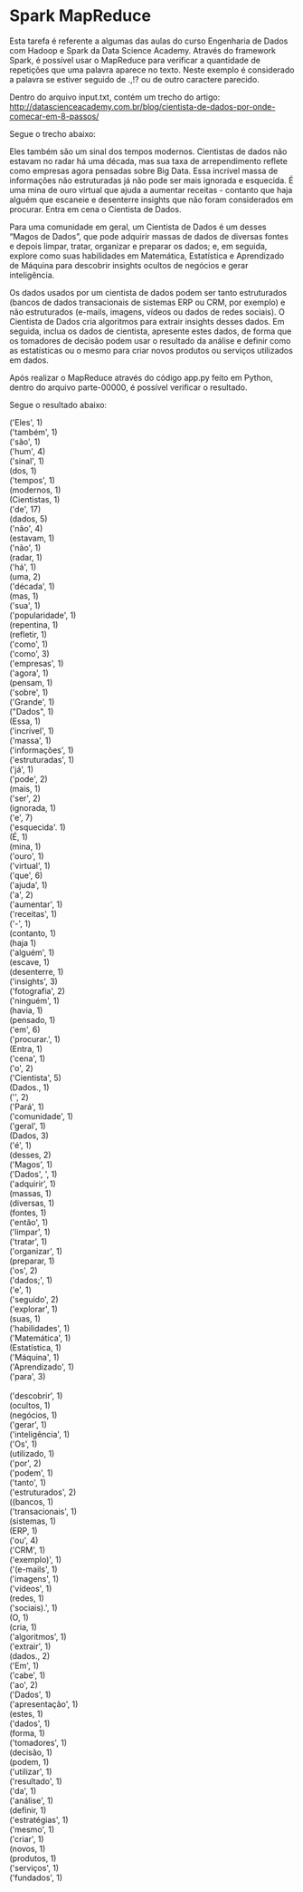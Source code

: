 # Spark MapReduce

Esta tarefa é referente a algumas das aulas do curso Engenharia de Dados com Hadoop e Spark da Data Science Academy. Através do framework Spark, é possível usar o MapReduce para verificar a quantidade de repetições que uma palavra aparece no texto. Neste exemplo é considerado a palavra se estiver seguido de .,!? ou de outro caractere parecido.

Dentro do arquivo input.txt, contém um trecho do artigo:
http://datascienceacademy.com.br/blog/cientista-de-dados-por-onde-comecar-em-8-passos/

Segue o trecho abaixo:

Eles também são um sinal dos tempos modernos. Cientistas de dados não estavam no radar há uma década, mas sua taxa de arrependimento reflete como empresas agora pensadas sobre Big Data. Essa incrível massa de informações não estruturadas já não pode ser mais ignorada e esquecida. É uma mina de ouro virtual que ajuda a aumentar receitas - contanto que haja alguém que escaneie e desenterre insights que não foram considerados em procurar. Entra em cena o Cientista de Dados.

Para uma comunidade em geral, um Cientista de Dados é um desses “Magos de Dados”, que pode adquirir massas de dados de diversas fontes e depois limpar, tratar, organizar e preparar os dados; e, em seguida, explore como suas habilidades em Matemática, Estatística e Aprendizado de Máquina para descobrir insights ocultos de negócios e gerar inteligência.

Os dados usados ​​por um cientista de dados podem ser tanto estruturados (bancos de dados transacionais de sistemas ERP ou CRM, por exemplo) e não estruturados (e-mails, imagens, vídeos ou dados de redes sociais). O Cientista de Dados cria algoritmos para extrair insights desses dados. Em seguida, inclua os dados de cientista, apresente estes dados, de forma que os tomadores de decisão podem usar o resultado da análise e definir como as estatísticas ou o mesmo para criar novos produtos ou serviços utilizados em dados.


Após realizar o MapReduce através do código app.py feito em Python, dentro do arquivo parte-00000, é possível verificar o resultado.

Segue o resultado abaixo:

('Eles', 1)</br>
('também', 1)</br>
('são', 1)</br>
('hum', 4)</br>
('sinal', 1)</br>
(dos, 1)</br>
('tempos', 1)</br>
(modernos, 1)</br>
(Cientistas, 1)</br>
('de', 17)</br>
(dados, 5)</br>
('não', 4)</br>
(estavam, 1)</br>
('não', 1)</br>
(radar, 1)</br>
('há', 1)</br>
(uma, 2)</br>
('década', 1)</br>
(mas, 1)</br>
('sua', 1)</br>
('popularidade', 1)</br>
(repentina, 1)</br>
(refletir, 1)</br>
('como', 1)</br>
('como', 3)</br>
('empresas', 1)</br>
('agora', 1)</br>
(pensam, 1)</br>
('sobre', 1)</br>
('Grande', 1)</br>
("Dados", 1)</br>
(Essa, 1)</br>
('incrível', 1)</br>
('massa', 1)</br>
('informações', 1)</br>
('estruturadas', 1)</br>
('já', 1)</br>
('pode', 2)</br>
(mais, 1)</br>
('ser', 2)</br>
(ignorada, 1)</br>
('e', 7)</br>
('esquecida'. 1)</br>
(É, 1)</br>
(mina, 1)</br>
('ouro', 1)</br>
('virtual', 1)</br>
('que', 6)</br>
('ajuda', 1)</br>
('a', 2)</br>
('aumentar', 1)</br>
('receitas', 1)</br>
('-', 1)</br>
(contanto, 1)</br>
(haja 1)</br>
('alguém', 1)</br>
(escave, 1)</br>
(desenterre, 1)</br>
('insights', 3)</br>
('fotografia', 2)</br>
('ninguém', 1)</br>
(havia, 1)</br>
(pensado, 1)</br>
('em', 6)</br>
('procurar.', 1)</br>
(Entra, 1)</br>
('cena', 1)</br>
('o', 2)</br>
('Cientista', 5)</br>
(Dados., 1)</br>
('', 2)</br>
('Pará', 1)</br>
('comunidade', 1)</br>
('geral', 1)</br>
(Dados, 3)</br>
('é', 1)</br>
(desses, 2)</br>
('Magos', 1)</br>
('Dados', ', 1)</br>
('adquirir', 1)</br>
(massas, 1)</br>
(diversas, 1)</br>
(fontes, 1)</br>
('então', 1)</br>
('limpar', 1)</br>
('tratar', 1)</br>
('organizar', 1)</br>
(preparar, 1)</br>
('os', 2)</br>
('dados;', 1)</br>
('e', 1)</br>
('seguido', 2)</br>
('explorar', 1)</br>
(suas, 1)</br>
('habilidades', 1)</br>
('Matemática', 1)</br>
(Estatística, 1)</br>
('Máquina', 1)</br>
('Aprendizado', 1)</br>
('para', 3)</br>
</br>
('descobrir', 1)</br>
(ocultos, 1)</br>
(negócios, 1)</br>
('gerar', 1)</br>
('inteligência', 1)</br>
('Os', 1)</br>
(utilizado, 1)</br>
('por', 2)</br>
('podem', 1)</br>
('tanto', 1)</br>
('estruturados', 2)</br>
((bancos, 1)</br>
('transacionais', 1)</br>
(sistemas, 1)</br>
(ERP, 1)</br>
('ou', 4)</br>
('CRM', 1)</br>
('exemplo)', 1)</br>
('(e-mails', 1)</br>
('imagens', 1)</br>
('vídeos', 1)</br>
(redes, 1)</br>
('sociais).', 1)</br>
(O, 1)</br>
(cria, 1)</br>
('algoritmos', 1)</br>
('extrair', 1)</br>
(dados., 2)</br>
('Em', 1)</br>
('cabe', 1)</br>
('ao', 2)</br>
('Dados', 1)</br>
('apresentação', 1)</br>
(estes, 1)</br>
('dados', 1)</br>
(forma, 1)</br>
('tomadores', 1)</br>
(decisão, 1)</br>
(podem, 1)</br>
('utilizar', 1)</br>
('resultado', 1)</br>
('da', 1)</br>
('análise', 1)</br>
(definir, 1)</br>
('estratégias', 1)</br>
('mesmo', 1)</br>
('criar', 1)</br>
(novos, 1)</br>
(produtos, 1)</br>
('serviços', 1)</br>
('fundados', 1)</br>

